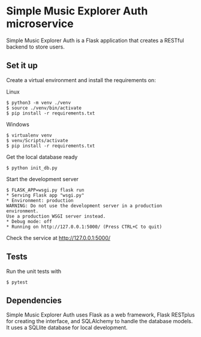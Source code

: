 Simple Music Explorer Auth microservice
=======

Simple Music Explorer Auth is a Flask application that creates a RESTful 
backend to store users.

Set it up
------

Create a virtual environment and install the requirements on:

Linux

    $ python3 -m venv ./venv
    $ source ./venv/bin/activate
    $ pip install -r requirements.txt
    
Windows

    $ virtualenv venv
    $ venv/Scripts/activate
    $ pip install -r requirements.txt


Get the local database ready

    $ python init_db.py

Start the development server

    $ FLASK_APP=wsgi.py flask run
    * Serving Flask app "wsgi.py"
    * Environment: production
    WARNING: Do not use the development server in a production environment.
    Use a production WSGI server instead.
    * Debug mode: off
    * Running on http://127.0.0.1:5000/ (Press CTRL+C to quit)

Check the service at http://127.0.0.1:5000/


Tests
------

Run the unit tests with

    $ pytest


Dependencies
------

Simple Music Explorer Auth uses Flask as a web framework, Flask RESTplus 
for creating the interface, and SQLAlchemy to handle the database models. 
It uses a SQLlite database for local development.

